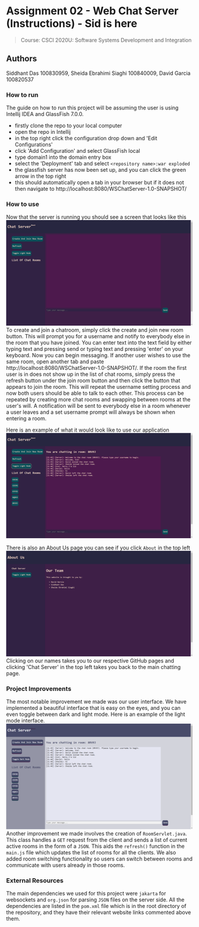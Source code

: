 # Assignment 02 - Web Chat Server (Instructions) - Sid is here
> Course: CSCI 2020U: Software Systems Development and Integration

## Authors
Siddhant Das 100830959, Sheida Ebrahimi Siaghi 100840009, David Garcia 100820537

### How to run
The guide on how to run this project will be assuming the user is using Intellij IDEA and GlassFish 7.0.0.
- firstly clone the repo to your local computer
- open the repo in Intellij
- in the top right click the configuration drop down and 'Edit Configurations'
- click 'Add Configuration' and select GlassFish local 
- type domain1 into the domain entry box
- select the 'Deployment' tab and select `<repository name>:war exploded`
- the glassfish server has now been set up, and you can click the green arrow in the top right 
- this should automatically open a tab in your browser but if it does not then navigate to http://localhost:8080/WSChatServer-1.0-SNAPSHOT/

### How to use
Now that the server is running you should see a screen that looks like this
![dashboard.png](landing.png)
To create and join a chatroom, simply click the create and join new room button. This will prompt you for a username and notify to everybody
else in the room that you have joined. You can enter text into the text field by either typing text and pressing send or typing text and pressing 'enter'
on your keyboard. Now you can begin messaging. If another user wishes to use the same room, open another tab and paste http://localhost:8080/WSChatServer-1.0-SNAPSHOT/.
If the room the first user is in does not show up in the list of chat rooms, simply press the refresh button under the join room button and then click the button that appears to join
the room. This will repeat the username setting process and now both users should be able to talk to each other. This process can be repeated by creating more chat rooms
and swapping between rooms at the user's will. A notification will be sent to everybody else in a room whenever a user leaves and a set username prompt will always be shown
when entering a room.

Here is an example of what it would look like to use our application
![usingRoom1.png](usingRoom1.png)

There is also an About Us page you can see if you click `About` in the top left
![aboutUs.png](aboutUs.png)
Clicking on our names takes you to our respective GitHub pages and clicking 'Chat Server' in the top left takes you back to the main chatting page.

### Project Improvements
The most notable improvement we made was our user interface. We have implemented a beautiful interface that is easy on the eyes,
and you can even toggle between dark and light mode. Here is an example of the light mode interface.
![usingRoom2.png](usingRoom2.png)
Another improvement we made involves the creation of `RoomServlet.java`. This class handles a `GET` request from the client and sends a list of current active
rooms in the form of a `JSON`. This aids the `refresh()` function in the `main.js` file which updates the list of rooms for all the clients.
We also added room switching functionality so users can switch between rooms and communicate with users already in those rooms.

[//]: # (We also implemented a Chat History functionality which displays the history of chat rooms when a new user joins.)

### External Resources
The main dependencies we used for this project were `jakarta` for websockets and `org.json` for parsing `JSON` files on the server side.
All the dependencies are listed in the `pom.xml` file which is in the root directory of the repository, and they have their relevant website links commented above them.